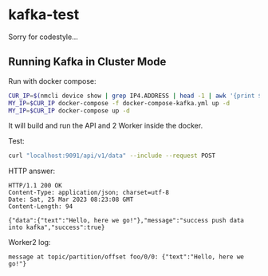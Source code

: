 # kafka-test
Sorry for codestyle...

## Running Kafka in Cluster Mode

Run with docker compose:

```bash
CUR_IP=$(nmcli device show | grep IP4.ADDRESS | head -1 | awk '{print $2}' | rev | cut -c 4- | rev)
MY_IP=$CUR_IP docker-compose -f docker-compose-kafka.yml up -d
MY_IP=$CUR_IP docker-compose up -d
```

It will build and run the API and 2 Worker inside the docker.

Test:

```bash
curl "localhost:9091/api/v1/data" --include --request POST
```

HTTP answer:

```
HTTP/1.1 200 OK
Content-Type: application/json; charset=utf-8
Date: Sat, 25 Mar 2023 08:23:08 GMT
Content-Length: 94

{"data":{"text":"Hello, here we go!"},"message":"success push data into kafka","success":true}
```

Worker2 log:

```
message at topic/partition/offset foo/0/0: {"text":"Hello, here we go!"}
```
